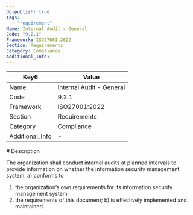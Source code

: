 ```yaml
---
dg-publish: true
tags:
  - "requirement"
Name: Internal Audit - General
Code: "9.2.1"
Framework: ISO27001:2022
Section: Requirements
Category: Compliance
Additional_Info: 
---
```


<div><table class="dataview table-view-table"><thead class="table-view-thead"><tr class="table-view-tr-header"><th class="table-view-th"><span>Key</span><span class="dataview small-text">6</span></th><th class="table-view-th"><span>Value</span></th></tr></thead><tbody class="table-view-tbody"><tr><td><span>Name</span></td><td><span>Internal Audit - General</span></td></tr><tr><td><span>Code</span></td><td><span>9.2.1</span></td></tr><tr><td><span>Framework</span></td><td><span>ISO27001:2022</span></td></tr><tr><td><span>Section</span></td><td><span>Requirements</span></td></tr><tr><td><span>Category</span></td><td><span>Compliance</span></td></tr><tr><td><span>Additional_Info</span></td><td><span>-</span></td></tr></tbody></table></div>
# Description

The organization shall conduct internal audits at planned intervals to provide information on whether the information security management system: 
a) conforms to
 1) the organization’s own requirements for its information security management system; 
2) the requirements of this document;
 b) is effectively implemented and maintained.

